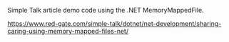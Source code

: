 Simple Talk article demo code using the .NET MemoryMappedFile.

https://www.red-gate.com/simple-talk/dotnet/net-development/sharing-caring-using-memory-mapped-files-net/
